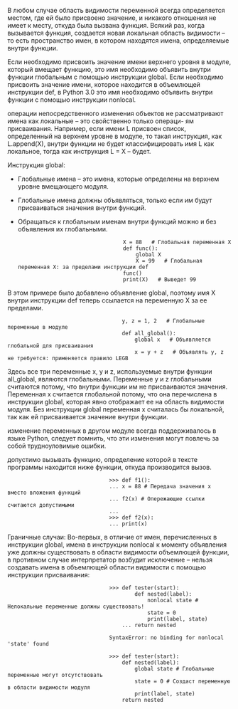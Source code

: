 В любом случае область видимости переменной всегда определяется местом, где ей было присвоено значение, и никакого
отношения не имеет к месту, откуда была вызвана функция.
Всякий раз, когда вызывается функция, создается новая локальная область видимости – то есть пространство имен, в котором находятся имена, определяемые внутри функции.

Если необходимо присвоить значение имени верхнего уровня в модуле, который вмещает функцию, это имя необходимо объявить внутри функции глобальным с помощью инструкции global. Если необходимо присвоить значение имени, которое находится в объемлющей инструкции def, в Python 3.0 это имя необходимо объявить внутри функции с помощью
инструкции nonlocal.

операции непосредственного изменения объектов не рассматривают имена как локальные – это свойственно только операци-
ям присваивания. Например, если имени L присвоен список, определенный на верхнем уровне в модуле, то такая инструкция, как L.append(X), внутри функции не будет классифицировать имя L как локальное, тогда как инструкция L
= X – будет. 

Инструкция global:
 - Глобальные имена – это имена, которые определены на верхнем уровне вмещающего модуля.
 - Глобальные имена должны объявляться, только если им будут присваиваться значения внутри функций.
 - Обращаться к глобальным именам внутри функций можно и без объявления их глобальными.

                                        X = 88   # Глобальная переменная X
                                        def func():
                                            global X
                                            X = 99   # Глобальная переменная X: за пределами инструкции def
                                        func()
                                        print(X)   # Выведет 99

В этом примере было добавлено объявление global, поэтому имя X внутри инструкции def теперь ссылается на переменную X за ее пределами.

                                        y, z = 1, 2   # Глобальные переменные в модуле
                                        def all_global():
                                            global x   # Объявляется глобальной для присваивания
                                            x = y + z   # Объявлять y, z не требуется: применяется правило LEGB

Здесь все три переменные x, y и z, используемые внутри функции all_global, являются глобальными. Переменные y и z глобальными считаются потому, что внутри функции им не присваиваются значения. Переменная x считается глобальной потому, что она перечислена в инструкции global, которая явно отображает ее на область видимости модуля. Без инструкции global переменная x считалась бы локальной, так как ей присваивается значение внутри функции.

изменение переменных в другом модуле всегда поддерживалось в языке Python, следует помнить, что эти изменения могут повлечь за собой трудноуловимые ошибки.

допустимо вызывать функцию, определение которой в тексте программы находится ниже функции, откуда производится вызов.

                                    >>> def f1():
                                    ... x = 88 # Передача значения x вместо вложения функций
                                    ... f2(x) # Опережающие ссылки считаются допустимыми
                                    ...
                                    >>> def f2(x):
                                    ... print(x)

Граничные случаи: Во-первых, в отличие от имен, перечисленных в инструкции global, имена в инструкции nonlocal к моменту объявления уже должны существовать в области видимости объемлющей функции, в противном случае интерпретатор возбудит исключение – нельзя создавать имена в объемлющей области видимости с помощью инструкции присваивания:

                                    >>> def tester(start):
                                            def nested(label):
                                                nonlocal state # Нелокальные переменные должны существовать!
                                                state = 0
                                                print(label, state)
                                        ... return nested
                                    
                                    SyntaxError: no binding for nonlocal 'state' found
                                    
                                    >>> def tester(start):
                                        def nested(label):
                                            global state # Глобальные переменные могут отсутствовать
                                            state = 0 # Создаст переменную в области видимости модуля
                                            print(label, state)
                                        return nested

